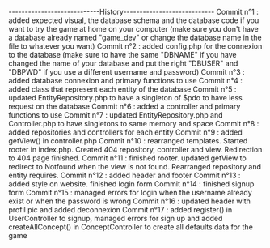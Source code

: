 ----------------------------History----------------------------
Commit n°1 : added expected visual, the database schema and the database code if you want to try the game at home on your computer (make sure you don't have a database already named "game_dev" or change the database name in the file to whatever you want)
Commit n°2 : added config.php for the connexion to the database (make sure to have the same "DBNAME" if you have changed the name of your database and put the right "DBUSER" and "DBPWD" if you use a different username and password)
Commit n°3 : added database connexion and primary functions to use
Commit n°4 : added class that represent each entity of the database
Commit n°5 : updated EntityRepository.php to have a singleton of $pdo to have less request on the database
Commit n°6 : added a controller and primary functions to use
Commit n°7 : updated EntityRepository.php and Controller.php to have singletons to same memory and space
Commit n°8 : added repositories and controllers for each entity
Commit n°9 : added getView() in controller.php
Commit n°10 : rearranged templates. Started rooter in index.php. Created 404 repository, controller and view. Redirection to 404 page finished. 
Commit n°11 : finished rooter. updated getView to redirect to Notfound when the view is not found. Rearranged repository and entity requires.
Commit n°12 : added header and footer
Commit n°13 : added style on website. finished login form
Commit n°14 : finished signup form
Commit n°15 : managed errors for login when the username already exist or when the password is wrong
Commit n°16 : updated header with profil pic and added deconnexion
Commit n°17 : added register() in UserController to signup, managed errors for sign up and added createAllConcept() in ConceptController to create all defaults data for the game
